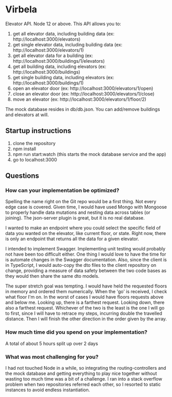 # Virbela

Elevator API. Node 12 or above. This API allows you to:
1. get all elevator data, including building data (ex: http://localhost:3000/elevators)
2. get single elevator data, including building data (ex: http://localhost:3000/elevators/1)
3. get all elevator data for a building (ex: http://localhost:3000/buildings/1/elevators)
4. get all building data, including elevators (ex: http://localhost:3000/buildings)
5. get single building data, including elevators (ex: http://localhost:3000/buildings/1)
6. open an elevator door (ex: http://localhost:3000/elevators/1/open)
7. close an elevator door (ex: http://localhost:3000/elevators/1/close)
8. move an elevator (ex: http://localhost:3000/elevators/1/floor/2)

The mock database resides in db/db.json. You can add/remove buildings and elevators at will.

## Startup instructions

1. clone the repository
2. npm install
3. npm run start:watch (this starts the mock database service and the app)
4. go to localhost:3000

## Questions

### How can your implementation be optimized?

Spelling the name right on the Git repo would be a first thing. Not every edge case is covered. Given time, I would have used Mongo with Mongoose to properly handle data mutations and nesting data across tables (or joining). The json-server plugin is great, but it is no real database.

I wanted to make an endpoint where you could select the specific field of data you wanted on the elevator, like current floor, or state. Right now, there is only an endpoint that returns all the data for a given elevator.

I intended to implement Swagger. Implementing unit testing would probably not have been too difficult either. One thing I would love to have the time for is automate changes in the Swagger documentation. Also, since the client is in TypeScript, I would auto-copy the dto files to the client repository on change, providing a measure of data safety between the two code bases as they would then share the same dto models.

The super stretch goal was tempting. I would have held the requested floors in memory and ordered them numerically. When the 'go' is received, I check what floor I'm on. In the worst of cases I would have floors requests above and below me. Looking up, there is a farthest request. Looking down, there also a farthest request. Whichever of the two is the least is the one I will go to first, since I will have to retrace my steps, incurring double the travelled distance. Then I will finish the other direction in the order given by the array.


### How much time did you spend on your implementation?

A total of about 5 hours split up over 2 days


### What was most challenging for you?

I had not touched Node in a while, so integrating the routing-controllers and the mock database and getting everything to play nice together without wasting too much time was a bit of a challenge. I ran into a stack overflow problem when two repositories referred each other, so I resorted to static instances to avoid endless instantiation.